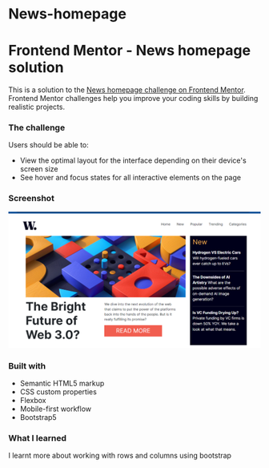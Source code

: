 # News-homepage

# Frontend Mentor - News homepage solution

This is a solution to the [News homepage challenge on Frontend Mentor](https://www.frontendmentor.io/challenges/news-homepage-H6SWTa1MFl). Frontend Mentor challenges help you improve your coding skills by building realistic projects. 

### The challenge

Users should be able to:

- View the optimal layout for the interface depending on their device's screen size
- See hover and focus states for all interactive elements on the page

### Screenshot

![](./assets/images/screenshot.png)

### Built with

- Semantic HTML5 markup
- CSS custom properties
- Flexbox
- Mobile-first workflow
- Bootstrap5

### What I learned
I learnt more about working with rows and columns using bootstrap
